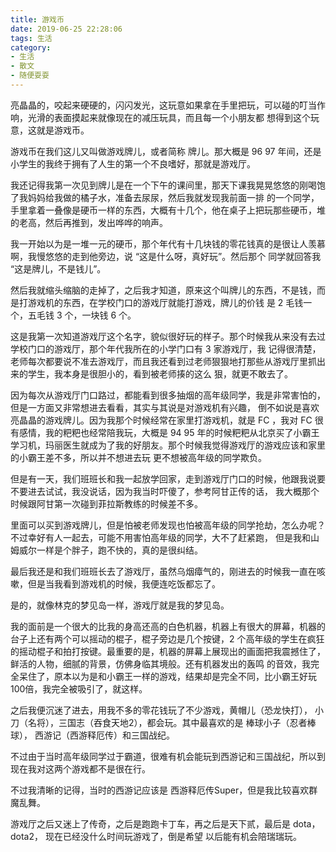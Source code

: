 ```yaml
---
title: 游戏币
date: 2019-06-25 22:28:06
tags: 生活
category: 
- 生活
- 散文
- 随便耍耍
---
```



亮晶晶的，咬起来硬硬的，闪闪发光，这玩意如果拿在手里把玩，可以碰的叮当作响，光滑的表面摸起来就像现在的减压玩具，而且每一个小朋友都
想得到这个玩意，这就是游戏币。


游戏币在我们这儿又叫做游戏牌儿，或者简称 牌儿。那大概是 96 97 年间，还是小学生的我终于拥有了人生的第一个不良嗜好，那就是游戏厅。


我还记得我第一次见到牌儿是在一个下午的课间里，那天下课我晃晃悠悠的刚喝饱了我妈妈给我做的橘子水，准备去尿尿，然后我就发现我前面一排
的一个同学，手里拿着一叠像是硬币一样的东西，大概有十几个，他在桌子上把玩那些硬币，堆的老高，然后再推到，发出哗哗的响声。


我一开始以为是一堆一元的硬币，那个年代有十几块钱的零花钱真的是很让人羡慕啊，我慢悠悠的走到他旁边，说 “这是什么呀，真好玩”。然后那个
同学就回答我 “这是牌儿，不是钱儿”。


然后我就缩头缩脑的走掉了，之后我才知道，原来这个叫牌儿的东西，不是钱，而是打游戏机的东西，在学校门口的游戏厅就能打游戏，牌儿的价钱
是 2 毛钱一个，五毛钱 3 个，一块钱 6 个。


这是我第一次知道游戏厅这个名字，貌似很好玩的样子。那个时候我从来没有去过学校门口的游戏厅，那个年代我所在的小学门口有 3 家游戏厅，我
记得很清楚，老师每次都要说不准去游戏厅，而且我还看到过老师狠狠地打那些从游戏厅里抓出来的学生，我本身是很胆小的，看到被老师揍的这么
狠，就更不敢去了。


因为每次从游戏厅门口路过，都能看到很多抽烟的高年级同学，我是非常害怕的，但是一方面又非常想进去看看，其实与其说是对游戏机有兴趣，
倒不如说是喜欢亮晶晶的游戏牌儿。因为我那个时候经常在家里打游戏机，就是 FC ，我对 FC 很有感情，我的粑粑也经常陪我玩，大概是 94 95
年的时候粑粑从北京买了小霸王学习机，玛丽医生就成为了我的好朋友。那个时候我觉得游戏厅的游戏应该和家里的小霸王差不多，所以并不想进去玩
更不想被高年级的同学欺负。


但是有一天，我们班班长和我一起放学回家，走到游戏厅门口的时候，他跟我说要不要进去试试，我没说话，因为我当时吓傻了，参考阿甘正传的话，
我大概那个时候跟阿甘第一次碰到菲拉斯教练的时候差不多。


里面可以买到游戏牌儿，但是怕被老师发现也怕被高年级的同学抢劫，怎么办呢？不过幸好有人一起去，可能不用害怕高年级的同学，大不了赶紧跑，
但是我和山姆威尔一样是个胖子，跑不快的，真的是很纠结。


最后我还是和我们班班长去了游戏厅，虽然乌烟瘴气的，刚进去的时候我一直在咳嗽，但是当我看到游戏机的时候，我便连吃饭都忘了。


是的，就像林克的梦见岛一样，游戏厅就是我的梦见岛。


我的面前是一个很大的比我的身高还高的白色机器，机器上有很大的屏幕，机器的台子上还有两个可以摇动的棍子，棍子旁边是几个按键，2 个高年级的学生在疯狂
的摇动棍子和拍打按键。最重要的是，机器的屏幕上展现出的画面把我震撼住了，鲜活的人物，细腻的背景，仿佛身临其境般。还有机器发出的轰鸣
的音效，我完全呆住了，原本以为是和小霸王一样的游戏，结果却是完全不同，比小霸王好玩100倍，我完全被吸引了，就这样。


之后我便沉迷了进去，用我不多的零花钱玩了不少游戏，黄帽儿（恐龙快打）， 小刀（名将），三国志（吞食天地2），都会玩。其中最喜欢的是
棒球小子（忍者棒球）， 西游记（西游释厄传）和三国战纪。


不过由于当时高年级同学过于霸道，很难有机会能玩到西游记和三国战纪，所以到现在我对这两个游戏都不是很在行。


不过我清晰的记得，当时的西游记应该是 西游释厄传Super，但是我比较喜欢群魔乱舞。


游戏厅之后又迷上了传奇，之后是跑跑卡丁车，再之后是天下贰，最后是 dota， dota2， 现在已经没什么时间玩游戏了，倒是希望
以后能有机会陪瑞瑞玩。